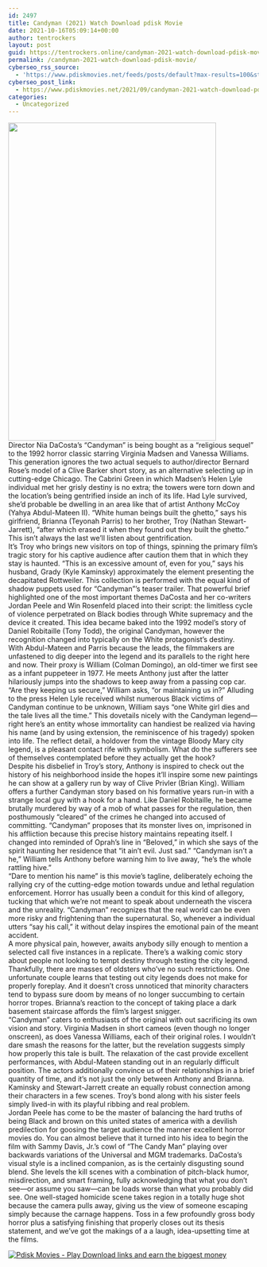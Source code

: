 ```yaml
---
id: 2497
title: Candyman (2021) Watch Download pdisk Movie
date: 2021-10-16T05:09:14+00:00
author: tentrockers
layout: post
guid: https://tentrockers.online/candyman-2021-watch-download-pdisk-movie/
permalink: /candyman-2021-watch-download-pdisk-movie/
cyberseo_rss_source:
  - 'https://www.pdiskmovies.net/feeds/posts/default?max-results=100&start-index=301'
cyberseo_post_link:
  - https://www.pdiskmovies.net/2021/09/candyman-2021-watch-download-pdisk-movie.html
categories:
  - Uncategorized
---
```

<div class="separator">
  <a href="https://1.bp.blogspot.com/--uvWmqD6smo/YUs2Lh2hXWI/AAAAAAAAATc/rKALymKZb_MI2tX7kH0Thr8dsuXMezrHwCLcBGAsYHQ/s725/Candyman%2B%25282021%2529%2BWatch%2BDownload%2Bpdisk%2BMovie.jpg" imageanchor="1"><img loading="lazy" border="0" data-original-height="725" data-original-width="474" height="640" src="https://1.bp.blogspot.com/--uvWmqD6smo/YUs2Lh2hXWI/AAAAAAAAATc/rKALymKZb_MI2tX7kH0Thr8dsuXMezrHwCLcBGAsYHQ/w418-h640/Candyman%2B%25282021%2529%2BWatch%2BDownload%2Bpdisk%2BMovie.jpg" width="418" /></a>
</div>



<div>
  <div>
    <span>Director Nia DaCosta’s “Candyman” is being bought as a “religious sequel” to the 1992 horror classic starring Virginia Madsen and Vanessa Williams. This generation ignores the two actual sequels to author/director Bernard Rose’s model of a Clive Barker short story, as an alternative selecting up in cutting-edge Chicago. The Cabrini Green in which Madsen’s Helen Lyle individual met her grisly destiny is no extra; the towers were torn down and the location’s being gentrified inside an inch of its life. Had Lyle survived, she’d probable be dwelling in an area like that of artist Anthony McCoy (Yahya Abdul-Mateen II). “White human beings built the ghetto,” says his girlfriend, Brianna (Teyonah Parris) to her brother, Troy (Nathan Stewart-Jarrett), “after which erased it when they found out they built the ghetto.” This isn&#8217;t always the last we’ll listen about gentrification.</span>
  </div>
  
  <div>
    <span>It’s Troy who brings new visitors on top of things, spinning the primary film’s tragic story for his captive audience after caution them that in which they stay is haunted. “This is an excessive amount of, even for you,” says his husband, Grady (Kyle Kaminsky) approximately the element presenting the decapitated Rottweiler. This collection is performed with the equal kind of shadow puppets used for “Candyman”’s teaser trailer. That powerful brief highlighted one of the most important themes DaCosta and her co-writers Jordan Peele and Win Rosenfeld placed into their script: the limitless cycle of violence perpetrated on Black bodies through White supremacy and the device it created. This idea became baked into the 1992 model’s story of Daniel Robitaille (Tony Todd), the original Candyman, however the recognition changed into typically on the White protagonist’s destiny.</span>
  </div>
  
  <div>
    <span>With Abdul-Mateen and Parris because the leads, the filmmakers are unfastened to dig deeper into the legend and its parallels to the right here and now. Their proxy is William (Colman Domingo), an old-timer we first see as a infant puppeteer in 1977. He meets Anthony just after the latter hilariously jumps into the shadows to keep away from a passing cop car. “Are they keeping us secure,” William asks, “or maintaining us in?” Alluding to the press Helen Lyle received whilst numerous Black victims of Candyman continue to be unknown, William says “one White girl dies and the tale lives all the time.” This dovetails nicely with the Candyman legend—right here’s an entity whose immortality can handiest be realized via having his name (and by using extension, the reminiscence of his tragedy) spoken into life. The reflect detail, a holdover from the vintage Bloody Mary city legend, is a pleasant contact rife with symbolism. What do the sufferers see of themselves contemplated before they actually get the hook?</span>
  </div>
  
  <div>
    <span>Despite his disbelief in Troy’s story, Anthony is inspired to check out the history of his neighborhood inside the hopes it&#8217;ll inspire some new paintings he can show at a gallery run by way of Clive Privler (Brian King). William offers a further Candyman story based on his formative years run-in with a strange local guy with a hook for a hand. Like Daniel Robitaille, he became brutally murdered by way of a mob of what passes for the regulation, then posthumously “cleared” of the crimes he changed into accused of committing. “Candyman” proposes that its monster lives on, imprisoned in his affliction because this precise history maintains repeating itself. I changed into reminded of Oprah’s line in “Beloved,” in which she says of the spirit haunting her residence that “it ain’t evil. Just sad.” “Candyman isn’t a he,” William tells Anthony before warning him to live away, “he’s the whole rattling hive.”</span>
  </div>
  
  <div>
    <span>“Dare to mention his name” is this movie’s tagline, deliberately echoing the rallying cry of the cutting-edge motion towards undue and lethal regulation enforcement. Horror has usually been a conduit for this kind of allegory, tucking that which we’re not meant to speak about underneath the viscera and the unreality. “Candyman” recognizes that the real world can be even more risky and frightening than the supernatural. So, whenever a individual utters “say his call,” it without delay inspires the emotional pain of the meant accident.</span>
  </div>
  
  <div>
    <span>A more physical pain, however, awaits anybody silly enough to mention a selected call five instances in a replicate. There’s a walking comic story about people not looking to tempt destiny through testing the city legend. Thankfully, there are masses of oldsters who&#8217;ve no such restrictions. One unfortunate couple learns that testing out city legends does not make for properly foreplay. And it doesn’t cross unnoticed that minority characters tend to bypass sure doom by means of no longer succumbing to certain horror tropes. Brianna’s reaction to the concept of taking place a dark basement staircase affords the film’s largest snigger.</span>
  </div>
  
  <div>
    <span>“Candyman” caters to enthusiasts of the original with out sacrificing its own vision and story. Virginia Madsen in short cameos (even though no longer onscreen), as does Vanessa Williams, each of their original roles. I wouldn’t dare smash the reasons for the latter, but the revelation suggests simply how properly this tale is built. The relaxation of the cast provide excellent performances, with Abdul-Mateen standing out in an regularly difficult position. The actors additionally convince us of their relationships in a brief quantity of time, and it’s not just the only between Anthony and Brianna. Kaminsky and Stewart-Jarrett create an equally robust connection among their characters in a few scenes. Troy’s bond along with his sister feels simply lived-in with its playful ribbing and real problem.</span>
  </div>
  
  <div>
    <span>Jordan Peele has come to be the master of balancing the hard truths of being Black and brown on this united states of america with a devilish predilection for goosing the target audience the manner excellent horror movies do. You can almost believe that it turned into his idea to begin the film with Sammy Davis, Jr.’s cowl of “The Candy Man” playing over backwards variations of the Universal and MGM trademarks. DaCosta’s visual style is a inclined companion, as is the certainly disgusting sound blend. She levels the kill scenes with a combination of pitch-black humor, misdirection, and smart framing, fully acknowledging that what you don’t see—or assume you saw—can be loads worse than what you probably did see. One well-staged homicide scene takes region in a totally huge shot because the camera pulls away, giving us the view of someone escaping simply because the carnage happens. Toss in a few profoundly gross body horror plus a satisfying finishing that properly closes out its thesis statement, and we&#8217;ve got the makings of a a laugh, idea-upsetting time at the films.</span>
  </div>
</div>

[![](https://1.bp.blogspot.com/-a93bp85aB6g/YUXjACCiX3I/AAAAAAAAbQE/GHmPI7h0af0tqn6tYzd0cdrDv9Hu9LUSACLcBGAsYHQ/s16000/Play_it_New-removebg-preview.png "Pdisk Movies - Play Download links and earn the biggest money")](https://www.cofilink.com/share-video?videoid=nv2lkp000za5)